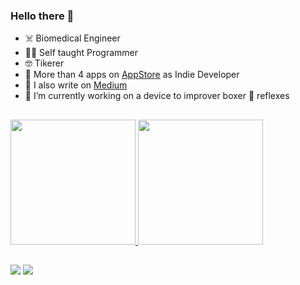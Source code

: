 ### Hello there 👋

- ☠️ Biomedical Engineer
- 🧑‍💻 Self taught Programmer
- 🤓 Tikerer
- 📱 More than 4 apps on [AppStore](https://apps.apple.com/it/developer/andrea-finollo/id1231762625) as Indie Developer
- 📝 I also write on [Medium](https://thexcodewhisperer.medium.com)
- 🔭 I’m currently working on a device to improver boxer 🥊 reflexes

##
 <div>
  <a href="https://github.com/Drama999">
  <img height="200em" src="https://github-readme-stats.vercel.app/api?username=drama999&theme=dark&show_icons=true&count_private=true"/>
  <img height="200em" src="https://github-readme-stats.vercel.app/api/top-langs/?username=drama999&theme=dark&show_icons=true&count_private=true"/>
</div>

  ##
  <div> 
    <a href="https://www.linkedin.com/in/andreafinollo" target="_blank"><img src="https://img.shields.io/badge/-LinkedIn-%230077B5?style=for-the-badge&logo=linkedin&logoColor=white" target="_blank"></a> 
    <a href="https://twitter.com/DrAma78" target="_blank"><img src="https://img.shields.io/badge/Twitter-1DA1F2?style=for-the-badge&logo=twitter&logoColor=white" target="_blank"></a>
</div>
  
  
<!--
**DrAma999/DrAma999** is a ✨ _special_ ✨ repository because its `README.md` (this file) appears on your GitHub profile.

Here are some ideas to get you started:

- 🔭 I’m currently working on ...
- 🌱 I’m currently learning ...
- 👯 I’m looking to collaborate on ...
- 🤔 I’m looking for help with ...
- 💬 Ask me about ...
- 📫 How to reach me: ...
- 😄 Pronouns: ...
- ⚡ Fun fact: ...
-->
